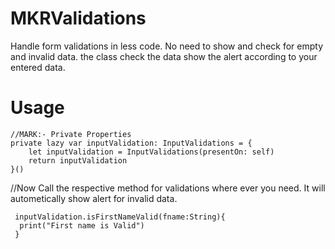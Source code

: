 # MKRValidations
Handle form validations in less code. No need to show and check for empty and invalid data. the class check the data show the alert according to your entered data.
# Usage

    //MARK:- Private Properties
    private lazy var inputValidation: InputValidations = {
        let inputValidation = InputValidations(presentOn: self)
        return inputValidation
    }()
    
  //Now Call the respective method for validations where ever you need.
    It will autometically show alert for invalid data.
        
     inputValidation.isFirstNameValid(fname:String){
      print("First name is Valid")
     }
